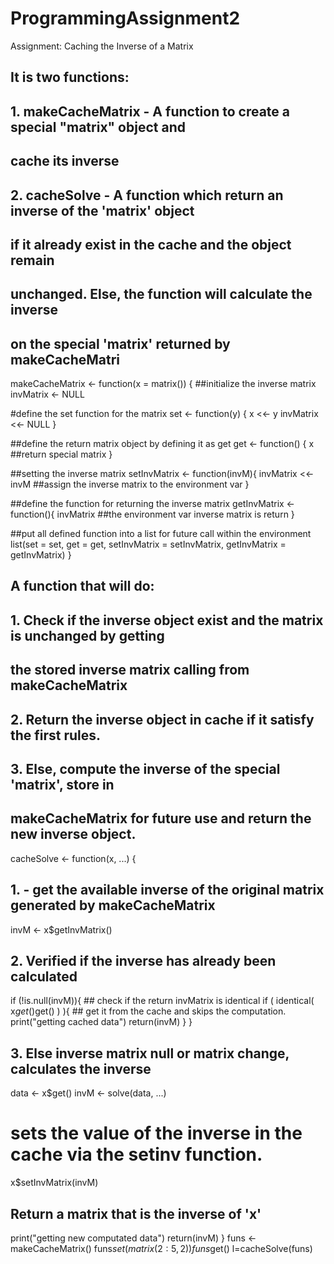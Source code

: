 # ProgrammingAssignment2
Assignment: Caching the Inverse of a Matrix
## It is two functions:
## 1. makeCacheMatrix - A function to create a special "matrix" object and 
##                      cache its inverse
## 2. cacheSolve -  A function which return an inverse of the 'matrix' object
##                  if it already exist in the cache and the object remain 
##                  unchanged. Else, the function will calculate the inverse
##                  on the special 'matrix' returned by makeCacheMatri

makeCacheMatrix <- function(x = matrix()) {
  ##initialize the inverse matrix
  invMatrix <- NULL
  
  #define the set function for the matrix
  set <- function(y) {
    x <<- y
    invMatrix <<- NULL
  }
  
  ##define the return matrix object by defining it as get
  get <- function() {
    x ##return special matrix
  }
  
  ##setting the inverse matrix 
  setInvMatrix <- function(invM){
    invMatrix <<- invM ##assign the inverse matrix to the environment var
  } 
  
  ##define the function for returning the inverse matrix
  getInvMatrix <- function(){
    invMatrix ##the environment var inverse matrix is return
  }
  
  ##put all defined function into a list for future call within the environment
  list(set = set,
       get = get,
       setInvMatrix = setInvMatrix,
       getInvMatrix = getInvMatrix)
}


## A function that will do:
## 1. Check if the inverse object exist and the matrix is unchanged by getting
##    the stored inverse matrix calling from makeCacheMatrix
## 2. Return the inverse object in cache if it satisfy the first rules.
## 3. Else, compute the inverse of the special 'matrix', store in 
##    makeCacheMatrix for future use and return the new inverse object.

cacheSolve <- function(x, ...) {
  ## 1. - get the available inverse of the original matrix generated by makeCacheMatrix
  invM <- x$getInvMatrix()
  
  ## 2. Verified if the inverse has already been calculated
  if (!is.null(invM)){
    ## check if the return invMatrix is identical
    if ( identical( x$get() %*% invM, invM %*% x$get() ) ){
      ## get it from the cache and skips the computation. 
      print("getting cached data")
      return(invM)
    }
  }
  
  ## 3. Else inverse matrix null or matrix change, calculates the inverse 
  data <- x$get()
  invM <- solve(data, ...)
  
  # sets the value of the inverse in the cache via the setinv function.
  x$setInvMatrix(invM)
  
  ## Return a matrix that is the inverse of 'x'
  print("getting new computated data")
  return(invM)
}
funs <- makeCacheMatrix()
funs$set(matrix(2:5, 2))
funs$get()
l=cacheSolve(funs)
